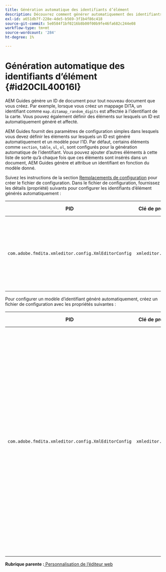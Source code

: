 ```yaml
---
title: Génération automatique des identifiants d’élément
description: Découvrez comment générer automatiquement des identifiants d’élément
exl-id: a651db7f-228e-4de5-b569-3f1b4f86c418
source-git-commit: 5e0584f1bf0216b8b00f00b9fe46fa682c244e08
workflow-type: tm+mt
source-wordcount: '284'
ht-degree: 1%

---
```


# Génération automatique des identifiants d’élément {#id20CIL40016I}

AEM Guides génère un ID de document pour tout nouveau document que vous créez. Par exemple, lorsque vous créez un mappage DITA, un identifiant comme `map.ditamap_random_digits` est affectée à l’identifiant de la carte. Vous pouvez également définir des éléments sur lesquels un ID est automatiquement généré et affecté.

AEM Guides fournit des paramètres de configuration simples dans lesquels vous devez définir les éléments sur lesquels un ID est généré automatiquement et un modèle pour l’ID. Par défaut, certains éléments comme `section`, `table`, `ul`, `ol`, sont configurés pour la génération automatique de l’identifiant. Vous pouvez ajouter d’autres éléments à cette liste de sorte qu’à chaque fois que ces éléments sont insérés dans un document, AEM Guides génère et attribue un identifiant en fonction du modèle donné.

Suivez les instructions de la section [Remplacements de configuration](download-install-additional-config-override.md#) pour créer le fichier de configuration. Dans le fichier de configuration, fournissez les détails \(propriété\) suivants pour configurer les identifiants d’élément générés automatiquement :

| PID | Clé de propriété | Valeur de la propriété |
|---|------------|--------------|
| `com.adobe.fmdita.xmleditor.config.XmlEditorConfig` | `xmleditor.classes` | Spécifiez une liste d’éléments séparés par des virgules. <br> **Valeur par défaut**: `"topic, section, table, simpletable, fig, image, ul, ol"` |

Pour configurer un modèle d’identifiant généré automatiquement, créez un fichier de configuration avec les propriétés suivantes :

| PID | Clé de propriété | Valeur de la propriété |
|---|------------|--------------|
| `com.adobe.fmdita.xmleditor.config.XmlEditorConfig` | `xmleditor.pattern` | La valeur par défaut de ce champ est définie sur `${elementName}_${id}`. La variable `${elementName}` est remplacée par le nom de l’élément . La variable `${id}` génère un nombre séquentiel pour l’élément. Par exemple, si vous attribuez à l’élément de paragraphe des identifiants générés automatiquement, le premier paragraphe de la rubrique ou du document reçoit un identifiant comme p\_1, le paragraphe suivant reçoit p\_2, etc. Cependant, dans un autre document, le processus de génération des identifiants redémarre. Cela signifie que dans un autre document, des identifiants comme p\_1 et p\_2 peuvent être affectés aux éléments de paragraphe. **Valeur par défaut**: ``${elementName}_${id}`` |

**Rubrique parente :**[ Personnalisation de l’éditeur web](conf-web-editor.md)
